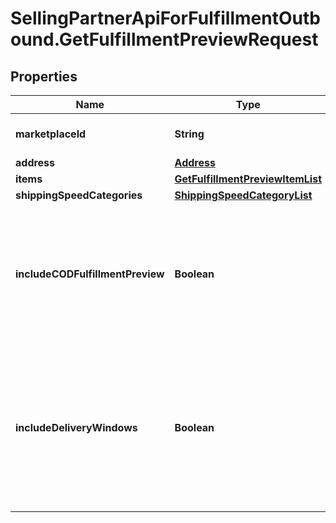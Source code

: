 # SellingPartnerApiForFulfillmentOutbound.GetFulfillmentPreviewRequest

## Properties
Name | Type | Description | Notes
------------ | ------------- | ------------- | -------------
**marketplaceId** | **String** | The marketplace the fulfillment order is placed against. | [optional] 
**address** | [**Address**](Address.md) |  | 
**items** | [**GetFulfillmentPreviewItemList**](GetFulfillmentPreviewItemList.md) |  | 
**shippingSpeedCategories** | [**ShippingSpeedCategoryList**](ShippingSpeedCategoryList.md) |  | [optional] 
**includeCODFulfillmentPreview** | **Boolean** | Specifies whether to return fulfillment order previews that are for COD (Cash On Delivery).  Possible values:  true - Returns all fulfillment order previews (both for COD and not for COD).  false - Returns only fulfillment order previews that are not for COD. | [optional] 
**includeDeliveryWindows** | **Boolean** | Specifies whether to return the ScheduledDeliveryInfo response object, which contains the available delivery windows for a Scheduled Delivery. The ScheduledDeliveryInfo response object can only be returned for fulfillment order previews with ShippingSpeedCategories &#x3D; ScheduledDelivery. | [optional] 
